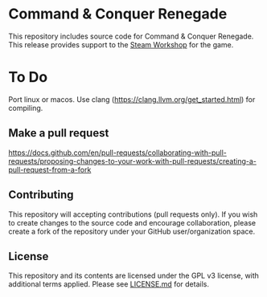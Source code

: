
# Command & Conquer Renegade

This repository includes source code for Command & Conquer Renegade. This release provides support to the [Steam Workshop](https://steamcommunity.com/workshop/browse/?appid=2229890) for the game.

##
# To Do
Port linux or macos.
Use clang (https://clang.llvm.org/get_started.html) for compiling.

## Make a pull request

https://docs.github.com/en/pull-requests/collaborating-with-pull-requests/proposing-changes-to-your-work-with-pull-requests/creating-a-pull-request-from-a-fork


## Contributing

This repository will accepting contributions (pull requests only). If you wish to create changes to the source code and encourage collaboration, please create a fork of the repository under your GitHub user/organization space.


## License

This repository and its contents are licensed under the GPL v3 license, with additional terms applied. Please see [LICENSE.md](LICENSE.md) for details.
